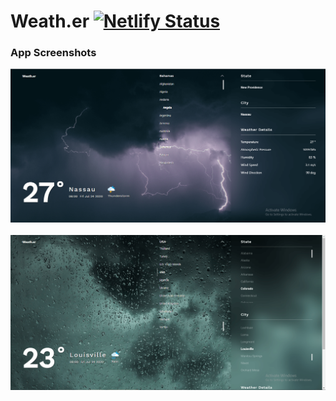 # Weath.er [![Netlify Status](https://api.netlify.com/api/v1/badges/e2d8d61e-194a-4764-8155-6574d6206fdf/deploy-status)](https://app.netlify.com/sites/weath-er/deploys)

### App Screenshots
![](https://github.com/pyplacca/weath.er/blob/master/public/screenshots/1.png)
<br><br>
![](https://github.com/pyplacca/weath.er/blob/master/public/screenshots/2.png)

